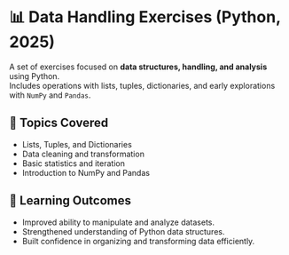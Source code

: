 # 📊 Data Handling Exercises (Python, 2025)

A set of exercises focused on **data structures, handling, and analysis** using Python.  
Includes operations with lists, tuples, dictionaries, and early explorations with `NumPy` and `Pandas`.

## 🧩 Topics Covered
- Lists, Tuples, and Dictionaries  
- Data cleaning and transformation  
- Basic statistics and iteration  
- Introduction to NumPy and Pandas  

## 🧠 Learning Outcomes
- Improved ability to manipulate and analyze datasets.  
- Strengthened understanding of Python data structures.  
- Built confidence in organizing and transforming data efficiently.
